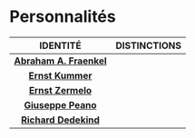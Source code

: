 # Personnalités

|IDENTITÉ|DISTINCTIONS|
|:--:|:--|
|[**Abraham A. Fraenkel**](https://fr.wikipedia.org/wiki/Abraham_Adolf_Fraenkel)||
|[**Ernst Kummer**](https://fr.wikipedia.org/wiki/Ernst_Kummer)||
|[**Ernst Zermelo**](https://fr.wikipedia.org/wiki/Ernst_Zermelo)||
|[**Giuseppe Peano**](https://fr.wikipedia.org/wiki/Giuseppe_Peano)||
|[**Richard Dedekind**](https://fr.wikipedia.org/wiki/Richard_Dedekind)||
